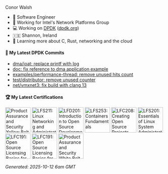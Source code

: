 Conor Walsh
- 👷 Software Engineer
- 🏢 Working for Intel's Network Platforms Group
- 💻 Working on [DPDK](https://github.com/DPDK/dpdk) ([dpdk.org](https://dpdk.org/))
- 🇮🇪 Shannon, Ireland
- 🌱 Learning more about C, Rust, networking and the cloud

#### 🔨 My Latest DPDK Commits

<!--START_SECTION:dpdk-->
* [dma/ioat: replace printf with log](https://github.com/DPDK/dpdk/commit/d34c291fe9)
* [doc: fix reference to dma application example](https://github.com/DPDK/dpdk/commit/269f027453)
* [examples/performance-thread: remove unused hits count](https://github.com/DPDK/dpdk/commit/130e99db59)
* [test/distributor: remove unused counter](https://github.com/DPDK/dpdk/commit/ccbdaaa981)
* [net/vmxnet3: fix build with clang 13](https://github.com/DPDK/dpdk/commit/e76eb560bc)
<!--END_SECTION:dpdk-->

#### 🏆 My Latest Certifications
<!--START_SECTION:badges-->
<a href="https://www.credly.com/badges/57eebe8f-8541-4c01-ba8a-d205aeae93fb" title="Product Assurance and Security Yellow Belt - Software"><img src="https://images.credly.com/size/80x80/images/dffc58a0-7857-4c6d-829b-0e50694fb86c/yellow-sw-belt.png" alt="Product Assurance and Security Yellow Belt - Software" width="80" height="80"></a>
<a href="https://www.credly.com/badges/8ab5636c-6ceb-4a61-8aea-c7cb3bc03591" title="LFS211: Linux Networking and Administration"><img src="https://images.credly.com/size/80x80/images/619bc2a6-cc83-4c1a-a23e-a663e19541b5/image.png" alt="LFS211: Linux Networking and Administration" width="80" height="80"></a>
<a href="https://www.credly.com/badges/0e31127a-724d-4f1b-b535-f352fbd35ffc" title="LFD201: Introduction to Open Source Development, Git, and Linux"><img src="https://images.credly.com/size/80x80/images/4242a5ad-bc05-4197-b482-7d5c3c58f351/blob" alt="LFD201: Introduction to Open Source Development, Git, and Linux" width="80" height="80"></a>
<a href="https://www.credly.com/badges/dde2f272-b02b-488b-8f2f-b843d6a556f8" title="LFS253: Containers Fundamentals"><img src="https://images.credly.com/size/80x80/images/cb10be8e-09e5-4f0b-bc8b-baa69e804588/blob" alt="LFS253: Containers Fundamentals" width="80" height="80"></a>
<a href="https://www.credly.com/badges/71608590-655c-455b-8b9c-188b3b0d1b36" title="LFC208: Creating Open Source Projects"><img src="https://images.credly.com/size/80x80/images/23f548d8-ceaa-4404-b06a-43c4a1b63031/blob" alt="LFC208: Creating Open Source Projects" width="80" height="80"></a>
<a href="https://www.credly.com/badges/e25b87ac-9bf0-4473-a1f3-f6bb30b94a8f" title="LFS201: Essentials of Linux System Administration"><img src="https://images.credly.com/size/80x80/images/0498414f-41d1-421b-9c5d-50df6e0d7247/LF_logobadge.png" alt="LFS201: Essentials of Linux System Administration" width="80" height="80"></a>
<a href="https://www.credly.com/badges/81a48e6b-6d1a-42c2-beab-9b52128cd3e9" title="LFC191: Open Source Licensing Basics for Software Developers"><img src="https://images.credly.com/size/80x80/images/e80f8a97-fb95-4b3d-b272-4b955b9f4025/blob" alt="LFC191: Open Source Licensing Basics for Software Developers" width="80" height="80"></a>
<a href="https://www.credly.com/badges/a97485ad-413b-478c-9d70-a3122528ffa0" title="LFC191: Open Source Licensing Basics for Software Developers"><img src="https://images.credly.com/size/80x80/images/e80f8a97-fb95-4b3d-b272-4b955b9f4025/blob" alt="LFC191: Open Source Licensing Basics for Software Developers" width="80" height="80"></a>
<a href="https://www.credly.com/badges/3b638eb8-d808-4b7e-8626-aba92efc2c15" title="Product Assurance and Security White Belt"><img src="https://images.credly.com/size/80x80/images/463c9018-6b1d-49a3-b17b-565dfa8b019a/white-belt.png" alt="Product Assurance and Security White Belt" width="80" height="80"></a>
<!--END_SECTION:badges-->

<!--START_SECTION:gen-->
_Generated: 2025-10-12  6am GMT_
<!--END_SECTION:gen-->
